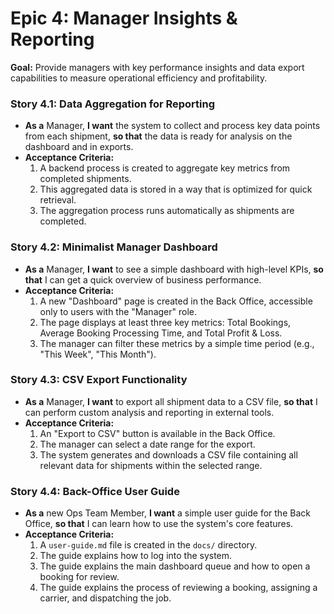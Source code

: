 # Epic 4: Manager Insights & Reporting
**Goal:** Provide managers with key performance insights and data export capabilities to measure operational efficiency and profitability.

### **Story 4.1: Data Aggregation for Reporting**
* **As a** Manager, **I want** the system to collect and process key data points from each shipment, **so that** the data is ready for analysis on the dashboard and in exports.
* **Acceptance Criteria:**
    1.  A backend process is created to aggregate key metrics from completed shipments.
    2.  This aggregated data is stored in a way that is optimized for quick retrieval.
    3.  The aggregation process runs automatically as shipments are completed.

### **Story 4.2: Minimalist Manager Dashboard**
* **As a** Manager, **I want** to see a simple dashboard with high-level KPIs, **so that** I can get a quick overview of business performance.
* **Acceptance Criteria:**
    1.  A new "Dashboard" page is created in the Back Office, accessible only to users with the "Manager" role.
    2.  The page displays at least three key metrics: Total Bookings, Average Booking Processing Time, and Total Profit & Loss.
    3.  The manager can filter these metrics by a simple time period (e.g., "This Week", "This Month").

### **Story 4.3: CSV Export Functionality**
* **As a** Manager, **I want** to export all shipment data to a CSV file, **so that** I can perform custom analysis and reporting in external tools.
* **Acceptance Criteria:**
    1.  An "Export to CSV" button is available in the Back Office.
    2.  The manager can select a date range for the export.
    3.  The system generates and downloads a CSV file containing all relevant data for shipments within the selected range.

### **Story 4.4: Back-Office User Guide**
* **As a** new Ops Team Member, **I want** a simple user guide for the Back Office, **so that** I can learn how to use the system's core features.
* **Acceptance Criteria:**
    1.  A `user-guide.md` file is created in the `docs/` directory.
    2.  The guide explains how to log into the system.
    3.  The guide explains the main dashboard queue and how to open a booking for review.
    4.  The guide explains the process of reviewing a booking, assigning a carrier, and dispatching the job.

